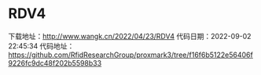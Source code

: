 # RDV4
下载地址：http://www.wangk.cn/2022/04/23/RDV4
代码日期：2022-09-02 22:45:34
代码地址：https://github.com/RfidResearchGroup/proxmark3/tree/f16f6b5122e56406f9226fc9dc48f202b5598b33
